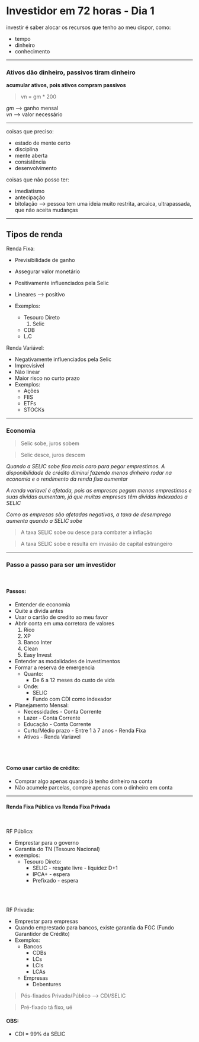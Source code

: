 # Investidor em 72 horas - Dia 1

investir é saber alocar os recursos que tenho ao meu dispor, como:
- tempo
- dinheiro
- conhecimento
-----------------------------------------
### Ativos dão dinheiro, passivos tiram dinheiro

**acumular ativos, pois ativos compram passivos**

> vn = gm * 200

_gm_ --> ganho mensal <br>
_vn_ --> valor necessário

-------------------------------------

coisas que preciso:

- estado de mente certo
- disciplina
- mente aberta
- consistência
- desenvolvimento

coisas que não posso ter:

- imediatismo
- antecipação
- bitolação --> pessoa tem uma ideia muito restrita, arcaica, ultrapassada, que não aceita mudanças
-----------------------------------------

## **Tipos de renda**

Renda Fixa:
- Previsibilidade de ganho
- Assegurar valor monetário
- Positivamente influenciados pela Selic
- Lineares --> positivo
- Exemplos:

	- Tesouro Direto
		1. Selic  
	- CDB
	- L.C

Renda Variável:
- Negativamente influenciados pela Selic
- Imprevisivel
- Não linear
- Maior risco no curto prazo
- Exemplos:
	- Ações
	- FIIS
	- ETFs
	- STOCKs

-----------------------------------------
### **Economia**

> Selic sobe, juros sobem

> Selic desce, juros descem

_Quando a SELIC sobe fica mais caro para pegar emprestimos. A disponibilidade de crédito diminuí fazendo menos dinheiro rodar na economia e o rendimento da renda fixa aumentar_

_A renda variavel é afetada, pois as empresas pegam menos emprestimos e suas dividas aumentam, já que muitas empresas têm dividas indexados a SELIC_

_Como as empresas são afetadas negativas, a taxa de desemprego aumenta quando a SELIC sobe_

> A taxa SELIC sobe ou desce para combater a inflação

> A taxa SELIC sobe e resulta em invasão de capital estrangeiro

---------------------------------------------------------------

### **Passo a passo para ser um investidor**

<br>

#### Passos:
- Entender de economia
- Quite a divida antes
- Usar o cartão de credito ao meu favor
- Abrir conta em uma corretora de valores
	1. Rico
	1. XP
	1. Banco Inter
	1. Clean
	1. Easy Invest
- Entender as modalidades de investimentos
- Formar a reserva de emergencia
	- Quanto:
		- De 6 a 12 meses do custo de vida
	- Onde:
		- SELIC
		- Fundo com CDI como indexador
- Planejamento Mensal:
	- Necessidades - Conta Corrente
	- Lazer - Conta Corrente
	- Educação - Conta Corrente
	- Curto/Médio prazo - Entre 1 à 7 anos - Renda Fixa
	- Ativos - Renda Variavel
<br>
<br>

#### Como usar cartão de crédito:
- Comprar algo apenas quando já tenho dinheiro na conta
- Não acumele parcelas, compre apenas com o dinheiro em conta

-------------------------------------------------------

#### __Renda Fixa Pública vs Renda Fixa Privada__
<br>

RF Pública:
<br>
- Emprestar para o governo
- Garantia do TN (Tesouro Nacional)
- exemplos:
	- Tesouro Direto:
		- SELIC - resgate livre - liquidez D+1
		- IPCA+ - espera
		- Prefixado - espera

<br><br>

RF Privada:
- Emprestar para empresas
- Quando emprestado para bancos, existe garantia da FGC (Fundo Garantidor de Crédito) 
- Exemplos:
	- Bancos
		- CDBs
		- LCs
		- LCIs
		- LCAs
	- Empresas
		- Debentures


> Pós-fixados Privado/Público --> CDI/SELIC

> Pré-fixado tá fixo, ué


#### **OBS:** 
- CDI = 99% da SELIC
